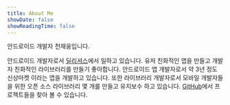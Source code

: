 ```yaml
---
title: About Me
showDate: false
showReadingTime: false
---
```


안드로이드 개발자 천재웅입니다.

안드로이드 개발자로서 [딜리셔스](https://dealicious.kr)에서 일하고 있습니다.
유저 친화적인 앱을 만들고 개발자 친화적인 라이브러리를 만들기 좋아합니다.
안드로이드 앱 개발자로서 약 3년 정도 신상마켓 이라는 앱을 개발하고 있습니다.
또한 라이브러리 개발자로서 모바일 개발자들을 위한 오픈 소스 라이브러리 몇 개를 만들고 유지보수 하고 있습니다.
[GitHub](https://github.com/cheonjaeung)에서 프로젝트들을 찾아 볼 수 있습니다.
